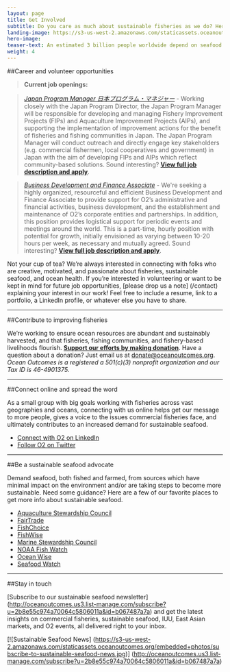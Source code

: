 ```yaml
---
layout: page 
title: Get Involved
subtitle: Do you care as much about sustainable fisheries as we do? Here are a few ways to contribute.
landing-image: https://s3-us-west-2.amazonaws.com/staticassets.oceanoutcomes.org/rollover+images/join-our-team-rollover.jpg
hero-image:
teaser-text: An estimated 3 billion people worldwide depend on seafood as their primary source of protein. Seafood plays a vital role in food security, ocean health, and local economies. Here’s what you can do to get involved and support more sustainable fisheries.
weight: 4
---
```


##Career and volunteer opportunities

> **Current job openings:**  

> <a href="https://ocean-outcomes.workable.com/jobs/681426" target="_blank">*Japan Program Manager 日本プログラム・マネジャー*</a> - Working closely with the Japan Program Director, the Japan Program Manager will be responsible for developing and managing Fishery Improvement Projects (FIPs) and Aquaculture Improvement Projects (AIPs), and supporting the implementation of improvement actions for the benefit of fisheries and fishing communities in Japan. The Japan Program Manager will conduct outreach and directly engage key stakeholders (e.g. commercial fishermen, local cooperatives and government) in Japan with the aim of developing FIPs and AIPs which reflect community-based solutions. Sound interesting? <a href="https://ocean-outcomes.workable.com/jobs/681426" target="_blank">**View full job description and apply**</a>.

> <a href="https://ocean-outcomes.workable.com/j/A87053F369" target="_blank">*Business Development and Finance Associate*</a> - We're seeking a highly organized, resourceful and efficient Business Development and Finance Associate to provide support for O2’s administrative and financial activities, business development, and the establishment and maintenance of O2’s corporate entities and partnerships. In addition, this position provides logistical support for periodic events and meetings around the world. This is a part-time, hourly position with potential for growth, initially envisioned as varying between 10-20 hours per week, as necessary and mutually agreed. Sound interesting? <a href="https://ocean-outcomes.workable.com/j/A87053F369" target="_blank">**View full job description and apply**</a>.

Not your cup of tea? We’re always interested in connecting with folks who are creative, motivated, and passionate about fisheries, sustainable seafood, and ocean health. If you’re interested in volunteering or want to be kept in mind for future job opportunities, [please drop us a note] (/contact) explaining your interest in our work! Feel free to include a resume, link to a portfolio, a LinkedIn profile, or whatever else you have to share.

-----
##Contribute to improving fisheries

We’re working to ensure ocean resources are abundant and sustainably harvested, and that fisheries, fishing communities, and fishery-based livelihoods flourish. <a href="https://www.paypal.com/cgi-bin/webscr?cmd=_s-xclick&hosted_button_id=M6GDSMR3CKSWJ" target="_blank">**Support our efforts by making donation**</a>. Have a question about a donation? Just email us at <a href="donate@oceanoutcomes.org">donate@oceanoutcomes.org</a>. *Ocean Outcomes is a registered a 501(c)(3) nonprofit organization and our Tax ID is 46-4901375.*

-----
##Connect online and spread the word 

As a small group with big goals working with fisheries across vast geographies and oceans, connecting with us online helps get our message to more people, gives a voice to the issues commercial fisheries face, and ultimately contributes to an increased demand for sustainable seafood.

 * <a href="https://www.linkedin.com/company/oceanoutcomes/" target="_blank">Connect with O2 on LinkedIn</a>
 * <a href="http://www.twitter.com/oceanoutcomes" target="_blank">Follow O2 on Twitter</a>

-----
##Be a sustainable seafood advocate

Demand seafood, both fished and farmed, from sources which have minimal impact on the environment and/or are taking steps to become more sustainable. Need some guidance? Here are a few of our favorite places to get more info about sustainable seafood.
  
 * <a href="http://www.asc-aqua.org/" target="_blank">Aquaculture Stewardship Council</a>
 * <a href="http://fairtradeusa.org/certification/producers/seafood" target="_blank">FairTrade</a>
 * <a href="http://www.fishchoice.com/" target="_blank">FishChoice</a>
 * <a href="https://www.fishwise.org" target="_blank">FishWise</a>
 * <a href="https://www.msc.org/" target="_blank">Marine Stewardship Council</a>
 * <a href="http://www.fishwatch.gov/" target="_blank">NOAA Fish Watch</a>
 * <a href="http://www.oceanwise.ca/seafood" target="_blank">Ocean Wise</a>
 * <a href="http://www.seafoodwatch.org/" target="_blank">Seafood Watch</a>

-----
##Stay in touch

[Subscribe to our sustainable seafood newsletter] (http://oceanoutcomes.us3.list-manage.com/subscribe?u=2b8e55c974a70064c5806011a&id=b067487a7a) and get the latest insights on commercial fisheries, sustainable seafood, IUU, East Asian markets, and O2 events, all delivered right to your inbox. 

[![Sustainable Seafood News]
(https://s3-us-west-2.amazonaws.com/staticassets.oceanoutcomes.org/embedded+photos/subscribe-to-sustainable-seafood-news.jpg)] (http://oceanoutcomes.us3.list-manage.com/subscribe?u=2b8e55c974a70064c5806011a&id=b067487a7a)
